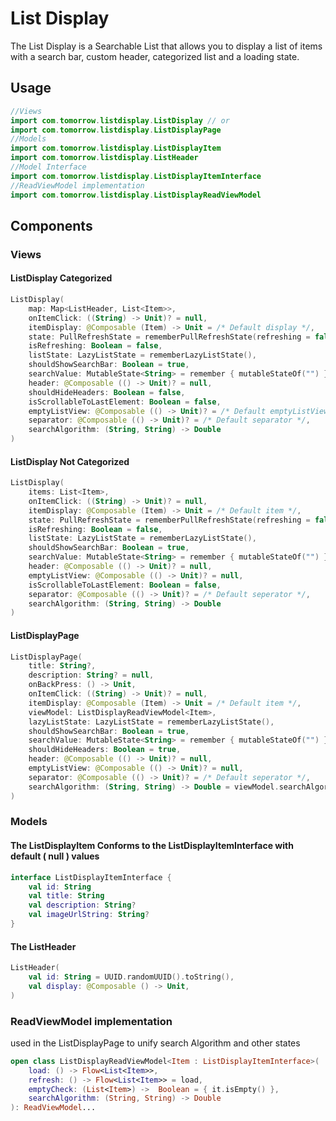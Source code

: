 # List Display

The List Display is a Searchable List that allows you to display a list of items with a search bar, custom header, categorized list and a loading state.

## Usage
```kotlin
//Views
import com.tomorrow.listdisplay.ListDisplay // or 
import com.tomorrow.listdisplay.ListDisplayPage
//Models
import com.tomorrow.listdisplay.ListDisplayItem
import com.tomorrow.listdisplay.ListHeader
//Model Interface
import com.tomorrow.listdisplay.ListDisplayItemInterface
//ReadViewModel implementation
import com.tomorrow.listdisplay.ListDisplayReadViewModel
```


## Components
### Views

#### ListDisplay Categorized
```kotlin
ListDisplay(
    map: Map<ListHeader, List<Item>>,
    onItemClick: ((String) -> Unit)? = null,
    itemDisplay: @Composable (Item) -> Unit = /* Default display */,
    state: PullRefreshState = rememberPullRefreshState(refreshing = false, onRefresh = { }),
    isRefreshing: Boolean = false,
    listState: LazyListState = rememberLazyListState(),
    shouldShowSearchBar: Boolean = true,
    searchValue: MutableState<String> = remember { mutableStateOf("") },
    header: @Composable (() -> Unit)? = null,
    shouldHideHeaders: Boolean = false,
    isScrollableToLastElement: Boolean = false,
    emptyListView: @Composable (() -> Unit)? = /* Default emptyListView */,
    separator: @Composable (() -> Unit)? = /* Default separator */,
    searchAlgorithm: (String, String) -> Double
)
```

#### ListDisplay Not Categorized
```kotlin
ListDisplay(
    items: List<Item>,
    onItemClick: ((String) -> Unit)? = null,
    itemDisplay: @Composable (Item) -> Unit = /* Default item */,
    state: PullRefreshState = rememberPullRefreshState(refreshing = false, onRefresh = { }),
    isRefreshing: Boolean = false,
    listState: LazyListState = rememberLazyListState(),
    shouldShowSearchBar: Boolean = true,
    searchValue: MutableState<String> = remember { mutableStateOf("") },
    header: @Composable (() -> Unit)? = null,
    emptyListView: @Composable (() -> Unit)? = null,
    isScrollableToLastElement: Boolean = false,
    separator: @Composable (() -> Unit)? = /* Default seperator */,
    searchAlgorithm: (String, String) -> Double
)
```

#### ListDisplayPage
```kotlin
ListDisplayPage(
    title: String?,
    description: String? = null,
    onBackPress: () -> Unit,
    onItemClick: ((String) -> Unit)? = null,
    itemDisplay: @Composable (Item) -> Unit = /* Default item */,
    viewModel: ListDisplayReadViewModel<Item>,
    lazyListState: LazyListState = rememberLazyListState(),
    shouldShowSearchBar: Boolean = true,
    searchValue: MutableState<String> = remember { mutableStateOf("") },
    shouldHideHeaders: Boolean = true,
    header: @Composable (() -> Unit)? = null,
    emptyListView: @Composable (() -> Unit)? = null,
    separator: @Composable (() -> Unit)? = /* Default seperator */,
    searchAlgorithm: (String, String) -> Double = viewModel.searchAlgorithm
)
```

### Models
#### The ListDisplayItem Conforms to the ListDisplayItemInterface with default ( null ) values
```kotlin
interface ListDisplayItemInterface {
    val id: String
    val title: String
    val description: String?
    val imageUrlString: String?
}
```

#### The ListHeader
```kotlin
ListHeader(
    val id: String = UUID.randomUUID().toString(),
    val display: @Composable () -> Unit,
)
```

### ReadViewModel implementation
used in the ListDisplayPage to unify search Algorithm and other states
```kotlin
open class ListDisplayReadViewModel<Item : ListDisplayItemInterface>(
    load: () -> Flow<List<Item>>,
    refresh: () -> Flow<List<Item>> = load,
    emptyCheck: (List<Item>) ->  Boolean = { it.isEmpty() },
    searchAlgorithm: (String, String) -> Double
): ReadViewModel...
```